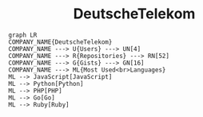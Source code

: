 <h1 align="center">DeutscheTelekom</h1>

```mermaid
graph LR
COMPANY_NAME{DeutscheTelekom}
COMPANY_NAME ---> U{Users} ---> UN[4]
COMPANY_NAME ---> R{Repositories} ---> RN[52]
COMPANY_NAME ---> G{Gists} ---> GN[16]
COMPANY_NAME ---> ML{Most Used<br>Languages}
ML --> JavaScript[JavaScript]
ML --> Python[Python]
ML --> PHP[PHP]
ML --> Go[Go]
ML --> Ruby[Ruby]
```
